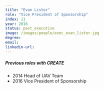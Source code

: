 ```yaml
---
title: "Evan Lister"
role: "Vice President of Sponsorship"
index: 11
year: 2016
status: past_executive
image: /images/people/exec_evan_lister.jpg
degree:
email:
linkedin-url:
---
```

##### Previous roles with CREATE

- 2014 Head of UAV Team
- 2016 Vice President of Sponsorship

